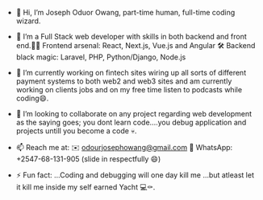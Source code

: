 - 👋 Hi, I’m Joseph Oduor Owang, part-time human, full-time coding wizard.
- 👀 I’m a Full Stack web developer with skills in  both backend and front end.🧙‍♂️ Frontend arsenal: React, Next.js, Vue.js and Angular                       🛠 Backend black magic: Laravel, PHP, Python/Django, Node.js
- 🌱 I’m currently working on fintech sites wiring up all sorts of  different payment systems to both web2 and web3 sites and am currently working on clients jobs and on my free time listen to podcasts while coding😄.
- 💞️ I’m looking to collaborate on any project regarding web development as the saying goes; you dont learn code....you debug application and projects untill you become a code 💀.
- 📫 Reach me at:
✉️ odourjosephowang@gmail.com
📱 WhatsApp: +2547-68-131-905 (slide in respectfully 😄)

- ⚡ Fun fact: ...Coding and debugging will one day kill me ...but atleast let it kill me inside my self earned Yacht 💻⚰️.

<!---
jos685/jos685 is a ✨ special ✨ repository because its `README.md` (this file) appears on your GitHub profile.
You can click the Preview link to take a look at your changes.
--->
